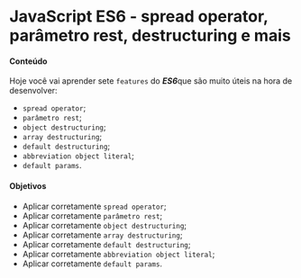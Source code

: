 # JavaScript ES6 - spread operator, parâmetro rest, destructuring e mais

#### Conteúdo
Hoje você vai aprender sete `features` do ***ES6***que são muito úteis na hora de desenvolver:
* `spread operator`;
* `parâmetro rest`;
* `object destructuring`;
* `array destructuring`;
* `default destructuring`;
* `abbreviation object literal`;
* `default params`.

#### Objetivos
* Aplicar corretamente `spread operator`;
* Aplicar corretamente `parâmetro rest`;
* Aplicar corretamente `object destructuring`;
* Aplicar corretamente `array destructuring`;
* Aplicar corretamente `default destructuring`;
* Aplicar corretamente `abbreviation object literal`;
* Aplicar corretamente `default params`.
